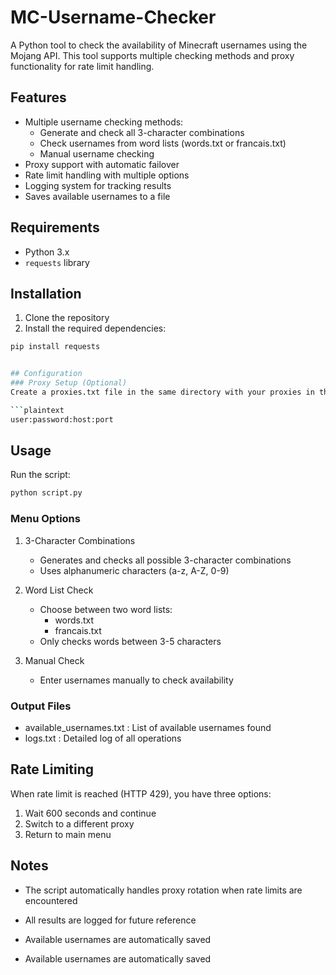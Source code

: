 # MC-Username-Checker

A Python tool to check the availability of Minecraft usernames using the Mojang API. This tool supports multiple checking methods and proxy functionality for rate limit handling.

## Features

- Multiple username checking methods:
  - Generate and check all 3-character combinations
  - Check usernames from word lists (words.txt or francais.txt)
  - Manual username checking
- Proxy support with automatic failover
- Rate limit handling with multiple options
- Logging system for tracking results
- Saves available usernames to a file

## Requirements

- Python 3.x
- `requests` library

## Installation

1. Clone the repository
2. Install the required dependencies:
```bash
pip install requests


## Configuration
### Proxy Setup (Optional)
Create a proxies.txt file in the same directory with your proxies in the following format:

```plaintext
user:password:host:port
 ```

## Usage
Run the script:

```bash
python script.py
 ```

### Menu Options
1. 3-Character Combinations
   
   - Generates and checks all possible 3-character combinations
   - Uses alphanumeric characters (a-z, A-Z, 0-9)
2. Word List Check
   
   - Choose between two word lists:
     - words.txt
     - francais.txt
   - Only checks words between 3-5 characters
3. Manual Check
   
   - Enter usernames manually to check availability
### Output Files
- available_usernames.txt : List of available usernames found
- logs.txt : Detailed log of all operations
## Rate Limiting
When rate limit is reached (HTTP 429), you have three options:

1. Wait 600 seconds and continue
2. Switch to a different proxy
3. Return to main menu
## Notes
- The script automatically handles proxy rotation when rate limits are encountered
- All results are logged for future reference

- Available usernames are automatically saved

- Available usernames are automatically saved

